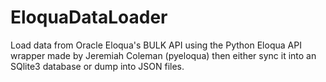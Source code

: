 # EloquaDataLoader
Load data from Oracle Eloqua's BULK API using the Python Eloqua API wrapper made by Jeremiah Coleman (pyeloqua) then either sync it into an SQlite3 database or dump into JSON files.

